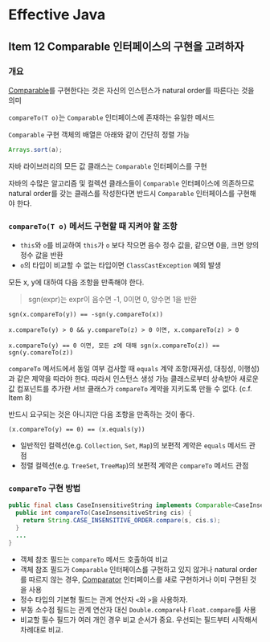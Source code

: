 # Effective Java

## Item 12 Comparable 인터페이스의 구현을 고려하자

### 개요

[Comparable](https://docs.oracle.com/javase/8/docs/api/java/lang/Comparable.html)를 구현한다는 것은 자신의 인스턴스가 natural order를 따른다는 것을 의미

`compareTo(T o)`는 `Comparable` 인터페이스에 존재하는 유일한 메서드

`Comparable` 구현 객체의 배열은 아래와 같이 간단히 정렬 가능

```java
Arrays.sort(a);
```

자바 라이브러리의 모든 값 클래스는 `Comparable` 인터페이스를 구현

자바의 수많은 알고리즘 및 컬렉션 클래스들이 `Comparable` 인터페이스에 의존하므로 natural order를 갖는 클래스를 작성한다면 반드시 `Comparable` 인터페이스를 구현해야 한다.

### `compareTo(T o)` 메서드 구현할 때 지켜야 할 조항

- `this`와 `o`를 비교하여 `this`가 `o` 보다 작으면 음수 정수 값을, 같으면 0을, 크면 양의 정수 값을 반환
- `o`의 타입이 비교할 수 없는 타입이면 `ClassCastException` 예외 발생


모든 x, y에 대하여 다음 조항을 만족해야 한다.

> sgn(expr)는 expr이 음수면 -1, 0이면 0, 양수면 1을 반환

```
sgn(x.compareTo(y)) == -sgn(y.compareTo(x))
```

```
x.compareTo(y) > 0 && y.compareTo(z) > 0 이면, x.compareTo(z) > 0
```

```
x.compareTo(y) == 0 이면, 모든 z에 대해 sgn(x.compareTo(z)) == sgn(y.comareTo(z))
```

`compareTo` 메서드에서 동일 여부 검사할 때 `equals` 계약 조항(재귀성, 대칭성, 이행성)과 같은 제약을 따라야 한다. 따라서 인스턴스 생성 가능 클래스로부터 상속받아 새로운 값 컴포넌트를 추가한 서브 클래스가 `compareTo` 계약을 지키도록 만들 수 없다. (c.f. Item 8)

반드시 요구되는 것은 아니지만 다음 조항을 만족하는 것이 좋다.

```
(x.compareTo(y) == 0) == (x.equals(y))
```

- 일반적인 컬렉션(e.g. `Collection`, `Set`, `Map`)의 보편적 계약은 `equals` 메서드 관점
- 정렬 컬렉션(e.g. `TreeSet`, `TreeMap`)의 보편적 계약은 `compareTo` 메서드 관점

### `compareTo` 구현 방법

```java
public final class CaseInsensitiveString implements Comparable<CaseInsensitiveString> {
  public int compareTo(CaseInsensitiveString cis) {
    return String.CASE_INSENSITIVE_ORDER.compare(s, cis.s);
  }
  ...
}
```

- 객체 참조 필드는 `compareTo` 메서드 호출하여 비교
- 객체 참조 필드가 `Comparable` 인터페이스를 구현하고 있지 않거나 natural order를 따르지 않는 경우,  [Comparator](https://docs.oracle.com/javase/8/docs/api/java/util/Comparator.html) 인터페이스를 새로 구현하거나 이미 구현된 것을 사용
- 정수 타입의 기본형 필드는 관계 연산자 `<`와 `>`을 사용하자.
- 부동 소수점 필드는 관계 연산자 대신 `Double.compare`나 `Float.compare`를 사용
- 비교할 필수 필드가 여러 개인 경우 비교 순서가 중요. 우선되는 필드부터 시작해서 차례대로 비교.
